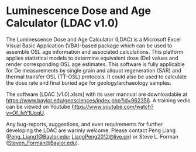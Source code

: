 # Luminescence Dose and Age Calculator (LDAC v1.0)

The Luminescence Dose and Age Calculator (LDAC) is a Microsoft Excel Visual Basic Application (VBA)-based package which can be used to assemble OSL age information and associated calculations. This platform applies statistical models to determine equivalent dose (De) values and render corresponding OSL age estimates. This software is fully applicable for De measurements by single grain and aliquot regeneration (SAR) and thermal transfer OSL (TT-OSL) protocols. It could also be used to calculate the dose rate and final buried age for geology/archaeology samples.

The software [LDAC (v1.0).xlsm] with its user mannual are downloadable at https://www.baylor.edu/geosciences/index.php?id=962356. A training vedio can be viewed on Youtube https://www.youtube.com/watch?v=Of_feY1UeqU.

Any bug-reports, suggestions, and even requirements for further developing the LDAC are warmly welcome. Please contact Peng Liang (Peng_Liang1@Baylor.edu; LiangPeng2012@live.cn) or Steve L. Forman (Steven_Forman@Baylor.edu).
